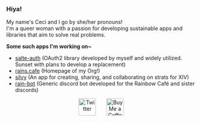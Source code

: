 ### Hiya!

My name's Ceci and I go by she/her pronouns! <br/>
I'm a queer woman with a passion for developing sustainable apps and libraries that aim to solve real problems.

**Some such apps I'm working on~**

- [salte-auth](https://github.com/salte-auth/salte-auth) (OAuth2 library developed by myself and widely utilized. Sunset with plans to develop a replacement)
- [rains.cafe](https://github.com/rain-cafe/rains.cafe) (Homepage of my Org!)
- [silvy](https://github.com/rain-cafe-xiv/silvy) (An app for creating, sharing, and collaborating on strats for XIV)
- [rain-bot](https://github.com/rain-cafe-xiv/rain-bot) (Generic discord bot developed for the Rainbow Café and sister discords)

<!-- Social icons section -->
<p align="center">
  <a href="https://twitter.com/CeciliaSanare" target="_blank"><img height="46px" alt="Twitter" title="Twitter" src="https://github-production-user-asset-6210df.s3.amazonaws.com/9692284/258496808-3a74092c-95b4-425d-8f0b-f48f29189824.png"/></a>
  &#8287;&#8287;&#8287;&#8287;&#8287;
  <a href="https://ko-fi.com/cecis" target="_blank"><img height="46px" src="https://az743702.vo.msecnd.net/cdn/kofi3.png?v=0" title="Ko-fi" alt="Buy Me a Coffee" /></a>
</p>


